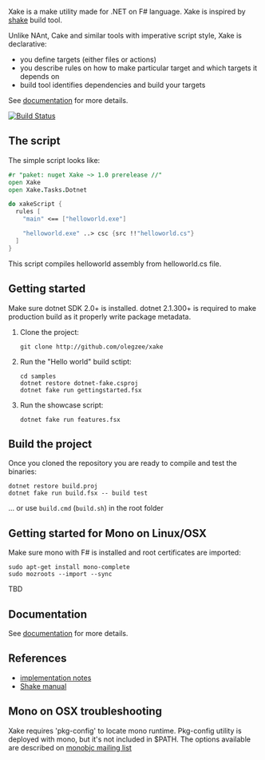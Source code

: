 Xake is a make utility made for .NET on F# language. Xake is inspired by [shake](https://github.com/ndmitchell/shake) build tool.

Unlike NAnt, Cake and similar tools with imperative script style, Xake is declarative:

  * you define targets (either files or actions)
  * you describe rules on how to make particular target and which targets it depends on
  * build tool identifies dependencies and build your targets

See [documentation](docs/overview.md) for more details.

[![Build Status](https://travis-ci.org/xakebuild/Xake.svg?branch=dev)](https://travis-ci.org/xakebuild/Xake)

## The script

The simple script looks like:

```fsharp
#r "paket: nuget Xake ~> 1.0 prerelease //"
open Xake
open Xake.Tasks.Dotnet

do xakeScript {
  rules [
    "main" <== ["helloworld.exe"]

    "helloworld.exe" ..> csc {src !!"helloworld.cs"}
  ]
}
```

This script compiles helloworld assembly from helloworld.cs file.

## Getting started

Make sure dotnet SDK 2.0+ is installed. dotnet 2.1.300+ is required to make production build as it properly write package metadata.

1. Clone the project:

    ```
    git clone http://github.com/olegzee/xake
    ```
1. Run the "Hello world" build sctipt:

    ```
    cd samples
    dotnet restore dotnet-fake.csproj
    dotnet fake run gettingstarted.fsx
    ```
1. Run the showcase script:

    ```
    dotnet fake run features.fsx
    ```
    

## Build the project

Once you cloned the repository you are ready to compile and test the binaries:

```
dotnet restore build.proj
dotnet fake run build.fsx -- build test
```

... or use `build.cmd` (`build.sh`) in the root folder

## Getting started for Mono on Linux/OSX

Make sure mono with F# is installed and root certificates are imported:

```
sudo apt-get install mono-complete
sudo mozroots --import --sync
```

TBD

## Documentation

See [documentation](docs/overview.md) for more details.

## References

* [implementation notes](docs/implnotes.md)
* [Shake manual](https://github.com/ndmitchell/shake/blob/master/docs/Manual.md)

## Mono on OSX troubleshooting

Xake requires 'pkg-config' to locate mono runtime. Pkg-config utility is deployed with mono, but it's not included in
$PATH. The options available are described on [monobjc mailing list](http://www.mail-archive.com/users@lists.monobjc.net/msg00235.html)


